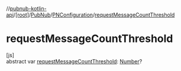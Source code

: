 //[pubnub-kotlin-api](../../../../index.md)/[[root]](../../index.md)/[PubNub](../index.md)/[PNConfiguration](index.md)/[requestMessageCountThreshold](request-message-count-threshold.md)

# requestMessageCountThreshold

[js]\
abstract var [requestMessageCountThreshold](request-message-count-threshold.md): [Number](https://kotlinlang.org/api/latest/jvm/stdlib/kotlin-stdlib/kotlin/-number/index.html)?
